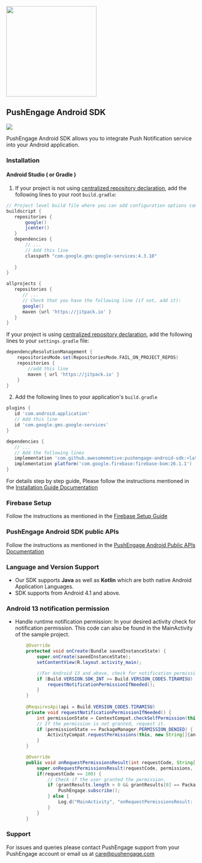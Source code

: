 <img src="https://assetscdn.pushengage.com/site_assets/img/pushengage-logo.png" width="240px"/>

## PushEngage Android SDK
[![](https://jitpack.io/v/awesomemotive/pushengage-android-sdk.svg)](https://jitpack.io/#awesomemotive/pushengage-android-sdk)

PushEngage Android SDK allows you to integrate Push Notification service into your Android application. 

### Installation

#### Android Studio ( or Gradle )

1. If your project is not using [centralized repository declaration](https://docs.gradle.org/current/userguide/declaring_repositories.html#sub:centralized-repository-declaration), add the following lines to your root `build.gradle`:
   
```groovy
// Project level build file where you can add configuration options common to all sub-projects/modules.
buildscript {
   repositories {
       google()
       jcenter()
   }
   dependencies {
       // ...
       // Add this line
       classpath "com.google.gms:google-services:4.3.10" 
       
   }
}

allprojects {
   repositories {
      // ...
      // Check that you have the following line (if not, add it):
      google()
      maven {url 'https://jitpack.io' }
   }
}
```
If your project is using [centralized repository declaration](https://docs.gradle.org/current/userguide/declaring_repositories.html#sub:centralized-repository-declaration), add the following lines to your `settings.gradle` file:

```groovy
dependencyResolutionManagement {
    repositoriesMode.set(RepositoriesMode.FAIL_ON_PROJECT_REPOS)
    repositories {
        //add this line
        maven { url 'https://jitpack.io' }
    }
}
```
   
2. Add the following lines to your application's `build.gradle`
   
```groovy
plugins {
   id 'com.android.application'
   // Add this line
   id 'com.google.gms.google-services'
}

dependencies {
   // ...
   // Add the following lines
   implementation 'com.github.awesomemotive:pushengage-android-sdk:<latestVersion>'
   implementation platform('com.google.firebase:firebase-bom:26.1.1')
}
```

For details step by step guide, Please follow the instructions mentioned in the [Installation Guide Documentation](https://www.pushengage.com/documentation/android-push-notification-sdk-setup/)
### Firebase Setup

Follow the instructions as mentioned in the [Firebase Setup Guide](https://www.pushengage.com/documentation/android-push-notification-sdk-setup/)

### PushEngage Android SDK public APIs

Follow the instructions as mentioned in the [PushEngage Android Public APIs Documentation](https://www.pushengage.com/documentation/android-push-notification-sdk-setup/)

### Language and Version Support

 - Our SDK supports **Java** as well as **Kotlin** which are both native Android Application Languages.
 - SDK supports from Android 4.1 and above.

### Android 13 notification permission
 - Handle runtime notification permission:
   In your desired activity check for notification permission.
   This code can also be found in the MainActivity of the sample project.
   ``` java
       @Override
       protected void onCreate(Bundle savedInstanceState) {
           super.onCreate(savedInstanceState);
           setContentView(R.layout.activity_main);

           //For Android 13 and above, check for notification permission
           if (Build.VERSION.SDK_INT >= Build.VERSION_CODES.TIRAMISU) {
               requestNotificationPermissionIfNeeded();
           }
       }
      
       @RequiresApi(api = Build.VERSION_CODES.TIRAMISU)
       private void requestNotificationPermissionIfNeeded() {
           int permissionState = ContextCompat.checkSelfPermission(this, android.Manifest.permission.POST_NOTIFICATIONS);
           // If the permission is not granted, request it.
           if (permissionState == PackageManager.PERMISSION_DENIED) {
               ActivityCompat.requestPermissions(this, new String[]{android.Manifest.permission.POST_NOTIFICATIONS}, 100);
           }
       }

       @Override
       public void onRequestPermissionsResult(int requestCode, String[] permissions, int[] grantResults) {
           super.onRequestPermissionsResult(requestCode, permissions, grantResults);
           if(requestCode == 100) {
               // Check if the user granted the permission.
               if (grantResults.length > 0 && grantResults[0] == PackageManager.PERMISSION_GRANTED) {
                   PushEngage.subscribe();
               } else {
                   Log.d("MainActivity", "onRequestPermissionsResult: Permission denied");
               }
           }
       }
   ```

### Support

For issues and queries please contact PushEngage support from your PushEngage account or email us at <care@pushengage.com>
